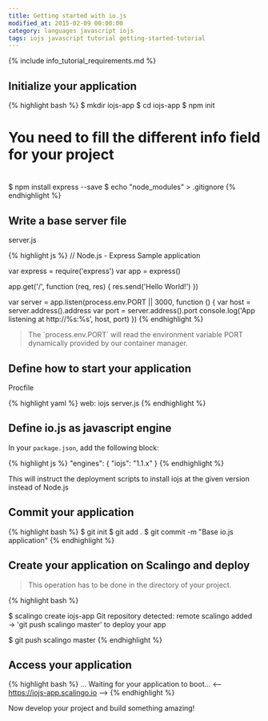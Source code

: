 ```yaml
---
title: Getting started with io.js
modified_at: 2015-02-09 00:00:00
category: languages javascript iojs
tags: iojs javascript tutorial getting-started-tutorial
---
```


{% include info_tutorial_requirements.md %}

## Initialize your application

{% highlight bash %}
$ mkdir iojs-app
$ cd iojs-app
$ npm init

#
# You need to fill the different info field for your project
#

$ npm install express --save
$ echo "node_modules" > .gitignore
{% endhighlight %}

## Write a base server file

server.js

{% highlight js %}
// Node.js - Express Sample application

var express = require('express')
var app = express()

app.get('/', function (req, res) {
  res.send('Hello World!')
})

var server = app.listen(process.env.PORT || 3000, function () {
  var host = server.address().address
  var port = server.address().port
  console.log('App listening at http://%s:%s', host, port)
})
{% endhighlight %}

<blockquote class="bg-info">
  The `process.env.PORT` will read the environment variable PORT dynamically provided by our container manager.
</blockquote>

## Define how to start your application

Procfile

{% highlight yaml %}
web: iojs server.js
{% endhighlight %}

## Define io.js as javascript engine

In your `package.json`, add the following block:

{% highlight js %}
"engines": {
  "iojs": "1.1.x"
}
{% endhighlight %}

This will instruct the deployment scripts to install iojs at
the given version instead of Node.js

## Commit your application

{% highlight bash %}
$ git init
$ git add .
$ git commit -m "Base io.js application"
{% endhighlight %}

## Create your application on Scalingo and deploy

> This operation has to be done in the directory of your project.

{% highlight bash %}

$ scalingo create iojs-app
Git repository detected: remote scalingo added
→ 'git push scalingo master' to deploy your app

$ git push scalingo master
{% endhighlight %}

## Access your application

{% highlight bash %}
…
Waiting for your application to boot...
<-- https://iojs-app.scalingo.io -->
{% endhighlight %}

Now develop your project and build something amazing!
